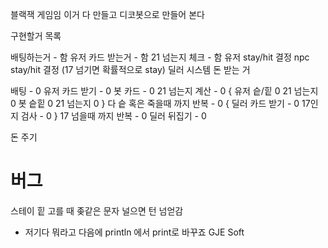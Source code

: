 블랙잭 게임임
이거 다 만들고 디코봇으로 만들어 본다

구현할거 목록

배팅하는거 - 함
유저 카드 받는거 - 함
21 넘는지 체크 - 함
유저 stay/hit 결정
npc stay/hit 결정 (17 넘기면 확률적으로 stay)
딜러 시스템
돈 받는 거

배팅 - 0
유저 카드 받기 - 0
봇 카드 - 0
21 넘는지 계산 - 0
{
유저 슽/힡 0
21 넘는지 0 
봇 슽힡 0
21 넘는지 0
} 다 슽 혹은 죽을때 까지 반복 - 0
{
딜러 카드 받기 - 0
17인지 검사 - 0
} 17 넘을때 까지 반복 - 0
 딜러 뒤집기 - 0

돈 주기

버그
======================
스테이 힡 고를 때 좆같은 문자 널으면 턴 넘얻감
+ 저기다 뭐라고 다음에 println 에서 print로 바꾸죠
GJE Soft